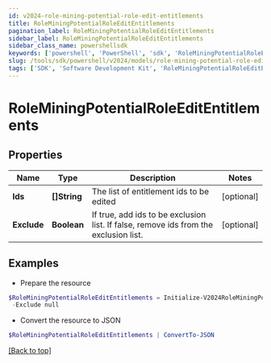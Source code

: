 ```yaml
---
id: v2024-role-mining-potential-role-edit-entitlements
title: RoleMiningPotentialRoleEditEntitlements
pagination_label: RoleMiningPotentialRoleEditEntitlements
sidebar_label: RoleMiningPotentialRoleEditEntitlements
sidebar_class_name: powershellsdk
keywords: ['powershell', 'PowerShell', 'sdk', 'RoleMiningPotentialRoleEditEntitlements', 'V2024RoleMiningPotentialRoleEditEntitlements'] 
slug: /tools/sdk/powershell/v2024/models/role-mining-potential-role-edit-entitlements
tags: ['SDK', 'Software Development Kit', 'RoleMiningPotentialRoleEditEntitlements', 'V2024RoleMiningPotentialRoleEditEntitlements']
---
```



# RoleMiningPotentialRoleEditEntitlements

## Properties

Name | Type | Description | Notes
------------ | ------------- | ------------- | -------------
**Ids** | **[]String** | The list of entitlement ids to be edited | [optional] 
**Exclude** | **Boolean** | If true, add ids to be exclusion list. If false, remove ids from the exclusion list. | [optional] 

## Examples

- Prepare the resource
```powershell
$RoleMiningPotentialRoleEditEntitlements = Initialize-V2024RoleMiningPotentialRoleEditEntitlements  -Ids null `
 -Exclude null
```

- Convert the resource to JSON
```powershell
$RoleMiningPotentialRoleEditEntitlements | ConvertTo-JSON
```


[[Back to top]](#) 

